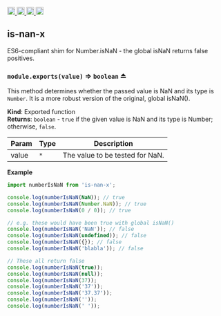 <a href="https://travis-ci.org/Xotic750/is-nan-x"
   title="Travis status">
<img
   src="https://travis-ci.org/Xotic750/is-nan-x.svg?branch=master"
   alt="Travis status" height="18"/>
</a>
<a href="https://david-dm.org/Xotic750/is-nan-x"
   title="Dependency status">
<img src="https://david-dm.org/Xotic750/is-nan-x.svg"
   alt="Dependency status" height="18"/>
</a>
<a href="https://david-dm.org/Xotic750/is-nan-x#info=devDependencies"
   title="devDependency status">
<img src="https://david-dm.org/Xotic750/is-nan-x/dev-status.svg"
   alt="devDependency status" height="18"/>
</a>
<a href="https://badge.fury.io/js/is-nan-x" title="npm version">
<img src="https://badge.fury.io/js/is-nan-x.svg"
   alt="npm version" height="18"/>
</a>
<a name="module_is-nan-x"></a>

## is-nan-x

ES6-compliant shim for Number.isNaN - the global isNaN returns false positives.

<a name="exp_module_is-nan-x--module.exports"></a>

### `module.exports(value)` ⇒ <code>boolean</code> ⏏

This method determines whether the passed value is NaN and its type is
`Number`. It is a more robust version of the original, global isNaN().

**Kind**: Exported function  
**Returns**: <code>boolean</code> - `true` if the given value is NaN and its type is Number;
otherwise, `false`.

| Param | Type            | Description                     |
| ----- | --------------- | ------------------------------- |
| value | <code>\*</code> | The value to be tested for NaN. |

**Example**

```js
import numberIsNaN from 'is-nan-x';

console.log(numberIsNaN(NaN)); // true
console.log(numberIsNaN(Number.NaN)); // true
console.log(numberIsNaN(0 / 0)); // true

// e.g. these would have been true with global isNaN()
console.log(numberIsNaN('NaN')); // false
console.log(numberIsNaN(undefined)); // false
console.log(numberIsNaN({}); // false
console.log(numberIsNaN('blabla')); // false

// These all return false
console.log(numberIsNaN(true));
console.log(numberIsNaN(null));
console.log(numberIsNaN(37));
console.log(numberIsNaN('37'));
console.log(numberIsNaN('37.37'));
console.log(numberIsNaN(''));
console.log(numberIsNaN(' '));
```
